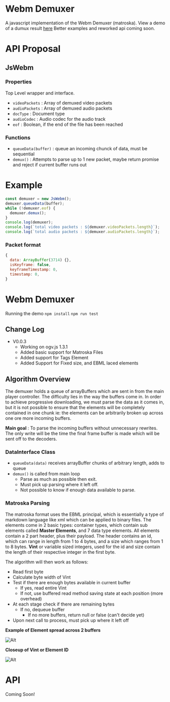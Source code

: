 # Webm Demuxer
A javascript implementation of the Webm Demuxer (matroska). View a demo of a dumux result [here](https://jscodec.github.io/jswebm/)
Better examples and reworked api coming soon.
# API Proposal
## JsWebm
### Properties
Top Level wrapper and interface.
* `videoPackets` : Array of demuxed video packets
* `audioPackets` : Array of demuxed audio packets
* `docType` : Document type
* `audioCodec` : Audio codec for the audio track
*  `eof` : Boolean, if the end of the file has been reached
### Functions
* `queueData(buffer)` : queue an incoming chunck of data, must be sequential
* `demux()` : Attempts to parse up to 1 new packet, maybe return promise and reject if current buffer runs out

# Example
```javascript
const demuxer = new JsWebm();
demuxer.queueData(buffer);
while (!demuxer.eof) {
  demuxer.demux();
}
console.log(demuxer);
console.log(`total video packets : ${demuxer.videoPackets.length}`);
console.log(`total audio packets : ${demuxer.audioPackets.length}`);
```

### Packet format
```Javascript
{
  data: ArrayBuffer(3714) {},
  isKeyframe: false,
  keyframeTimestamp: 0,
  timestamp: 0,
}
```
# Webm Demuxer
Running the demo
`npm install`
`npm run test`

## Change Log
* V0.0.3
    * Working on ogv.js 1.3.1 
    * Added basic support for Matroska Files
    * Added support for Tags Element
    * Added Support for Fixed size, and EBML laced elements

## Algorithm Overview
The demuxer holds a queue of arrayBuffers which are sent in from the main player controller.
 The difficulty lies in the way the buffers come in. In order to achieve progressive downloading, we must parse the data
as it comes in, but it is not possible to ensure that the elements will be completely contained in one chunk 
ie: the elements can be arbitrarily broken up across one ore more incoming buffers.

__Main goal__ : To parse the incoming buffers without unnecessary rewrites. The only write will be the time the final frame buffer is made which will be sent off to the decoders.

### DataInterface Class
* `queueData(data)` receives arrayBuffer chunks of arbitrary length, adds to queue
* `demux()` is called from main loop
    * Parse as much as possible then exit.
    * Must pick up parsing where it left off.
    * Not possible to know if enough data available to parse.

### Matroska Parsing
The matroska format uses the EBML principal, which is essentially a type of markdown language like xml which can be applied to binary files. The elements come in 2 basic types: container types, which contain sub elements called __Master Elements__, and 7 data type elements. All elements contain a 2 part header, plus their payload. The header contains an id, which can range in length from 1 to 4 bytes, and a size which ranges from 1 to 8 bytes. __Vint__ or variable sized integers, used for the id and size contain the length of their respective integer in the first byte.

The algorithm will then work as follows:
* Read first byte
* Calculate byte width of Vint
* Test if there are enough bytes available in current buffer
    * If yes, read entire Vint
    * If not, use buffered read method saving state at each position (more overhead)
* At each stage check if there are remaining bytes
    * If no, dequeue buffer
        * If no more buffers, return null or false (can't decide yet)
* Upon next call to process, must pick up where it left off
 

__Example of Element spread across 2 buffers__

![Alt](./EBML.png)

__Closeup of Vint or Element ID__

![Alt](./vint.png)

# API

Coming Soon!

